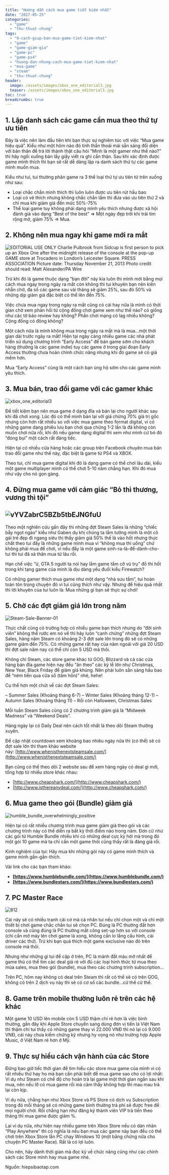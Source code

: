```yaml
---
title: "Hướng dẫn cách mua game tiết kiệm nhất"
date: "2017-05-25"
categories: 
  - "game"
  - "thu-thuat-chung"
tags: 
  - "9-cach-giup-ban-mua-game-tiet-kiem-nhat"
  - "game"
  - "game-giam-gia"
  - "game-pc"
  - "game-ps4"
  - "huong-dan-nhung-cach-mua-game-tiet-kiem-nhat"
  - "mua-game"
  - "steam"
  - "thu-thuat-chung"
header:
  image: /assets/images/xbox_one_editorial3.jpg
  teaser: /assets/images/xbox_one_editorial3.jpg
toc: true
breadcrumbs: true
---
```


## 1. Lập danh sách các game cần mua theo thứ tự ưu tiên

Đây là việc nên làm đầu tiên khi bạn thực sự nghiêm túc với việc “Mua game hiệu quả”. Kiểu như một hôm nào đó tinh thần thoải mái sẵn sàng đối diện với bản thân để trả lời thành thật câu hỏi “Mình là một gamer như thế nào?” thì hãy ngồi xuống bàn lấy giấy viết ra ghi cẩn thận. Sau khi xác định được game mình thích thì bạn sẽ rất dễ dàng lập ra danh sách thứ tự các game mình muốn mua.

Kiểu như tui, tui thường phân game ra 3 thể loại thứ tự ưu tiên từ trên xuống như sau:

- Loại chắc chắn mình thích thì luôn luôn được ưu tiên rút hầu bao
- Loại có vẻ thích nhưng không chắc chắn lắm thì đưa vào ưu tiên thứ 2 và chỉ mua khi giảm giá đến mức 50%-75%
- Thể loại game tuy không phải dạng mình yêu thích nhưng được xã hội đánh giá vào dạng “Best of the best” => Một ngày đẹp trời khi trái tim rộng mở, giảm 75% => Mua.

## 2\. Không nên mua ngay khi game mới ra mắt

![EDITORIAL USE ONLY Charlie Pulbrook from Sidcup is first person to pick up an Xbox One after the midnight release of the console at the pop-up GAME store at Trocadero in London’s Leicester Square. PRESS ASSOCIATION Picture date: Thursday November 21, 2013 Photo credit should read: Matt Alexander/PA Wire](/assets/images/XboxLaunch-2.jpg)

Trừ khi đó là game thuộc dạng “bạn đời” này kia luôn thì mình mới bằng mọi cách mua ngay trong ngày ra mắt còn không thì tui khuyên bạn nên kiên nhẫn chờ, đa số các game sau vài tháng sẽ giảm 25%, sau đó 50% và những dịp giảm giá đặc biệt có thể lên đến 75%.

Việc chưa mua ngay trong ngày ra mắt cũng có cái hay nữa là mình có thời gian chờ xem phản hồi từ cộng đồng chơi game xem như thế nào? có giống như các tờ báo review hay không? Phần chơi mạng có lag nhiều không? Cộng đồng có đông không?

Một cách nữa là mình không mua trong ngày ra mắt mà là mua…một thời gian dài trước ngày ra mắt! Hiện tại ngày càng nhiều game các nhà phát triển sử dụng chương trình “Early Access” để bán game sớm cho khách hàng (thường là các game indie) tuy các game ở trong giai đoạn Early Access thường chưa hoàn chỉnh chức năng nhưng khi đó game sẽ có giá mềm hơn.

Mua “Early Access” cũng là một cách bạn ủng hộ sớm cho các game mình yêu thích.

## 3. Mua bán, trao đổi game với các gamer khác

![xbox_one_editorial3](/assets/images/xbox_one_editorial3.jpg)

Để tiết kiệm bạn nên mua game ở dạng đĩa và bán lại cho người khác sau khi đã chơi xong. Lúc đó có thể mình bán lại với giá chừng 70% giá trị gốc nhưng còn hơn rất nhiều so với việc mua game theo format digital, vì có những game dạng phiêu lưu bạn chơi qua chừng 1-2 lần là đã không còn muốn chơi nữa rồi, khi đó nếu game dạng digital thì xem như mình cứ bỏ đó “đóng bụi” một cách rất đáng tiếc.

Hiện tại có nhiều cửa hàng hoặc các group trên Facebook chuyên mua bán trao đổi game như thế này, đặc biệt là game từ PS4 và XBOX.

Theo tui, chỉ mua game digital khi đó là dạng game có thể chơi lâu dài, kiểu một game multiplayer mình có thể chơi 5-10 năm chẳng hạn. Khi đó mua như vậy cho nó gọn gàng.

## 4\. Đừng mua game với cảm giác “Bỏ thì thương, vương thì tội”

## ![vYVZabrC5BZb5tbEJNGfuU](/assets/images/vYVZabrC5BZb5tbEJNGfuU.jpeg)

Theo một nghiên cứu gần đây thì những đợt Steam Sales là những “chiếc bẫy ngọt ngào” kiểu như Gaben dụ khị chúng ta lầm tưởng mình là một cô gái trẻ đẹp đi ngang siêu thị thấy giảm giá 50% thế là vào hốt nhưng thực chất theo tui đấy là những game mình mua vì “không mua thì uổng” chứ không phải mua để chơi, vì nếu đấy là một game sinh-ra-là-để-dành-cho-tui thì tui đã xả thân mua từ lâu rồi.

Hạn chế việc “ừ, GTA 5 người ta nói hay lắm game tầm cỡ vũ trụ” đồ thì hốt trong khi tạng game của mình là dịu dàng yếu đuối kiểu Firewatch?

Có những gamer thích mua game như một dạng “nhà sưu tầm”, tui hoàn toàn tôn trọng chuyện đó vì tui cũng thích như vậy. Nhưng để hiệu quả nhất thì lời khuyên của tui luôn là: Mua những gì bạn sẽ thực sự chơi!

## 5\. Chờ các đợt giảm giá lớn trong năm

![Steam-Sale-Banner-01](/assets/images/Steam-Sale-Banner-01.jpg)

Thực chất cũng có trường hợp có nhiều game bạn thích nhưng do “đời sinh viên” không thể rước em nó về thì hãy luôn “canh chừng” những đợt Steam Sales, hàng năm Steam có khoảng 2-3 đợt sale lớn trong đó sẽ có những game giảm đến 75%. Có những game rất hay của năm ngoái với giá 20 USD thì đợt sale năm nay có thể chỉ còn 5 USD mà thôi.

Không chỉ Steam, các store game khác từ GOG, Blizzard và cả các cửa hàng bán đĩa game hiện nay đều “ăn theo” các kỳ lễ lớn như Christmas, New Year, Black Friday để giảm giá khủng. Nên phải luôn sẵn sàng hầu bao để “ném tiền qua cửa sổ (tâm hồn)” nhé, hehe!

Cụ thể hơn một chút về các đợt Steam Sales:

– Summer Sales (Khoảng tháng 6-7) – Winter Sales (Khoảng tháng 12-1) – Autumn Sales (Khoảng tháng 11) – Rồi còn Halloween, Christmas Sales

Mỗi tuần Steam Sales cũng có 2 chương trình giảm giá là “Midweek Madness” và “Weekend Deals”.

Hàng ngày lại có Daily Deal nên cách tốt nhất là theo dõi Steam thường xuyên.

Để cập nhật countdown xem khoảng bao nhiêu ngày nữa thì (có thể) sẽ có đợt sale lớn thì tham khảo website này: [http://www.whenisthenextsteamsale.com/](http://www.whenisthenextsteamsale.com/)

Bạn cũng có thể theo dõi 2 website sau để xem hàng ngày có deal gì mới, tổng hợp từ nhiều store khác nhau:

- [http://www.cheapshark.com/](http://www.cheapshark.com/)
- [http://www.isthereanydeal.com/](http://www.cheapshark.com/)

## 6\. Mua game theo gói (Bundle) giảm giá

![humble_bundle_overwhelmingly_positive](/assets/images/humble_bundle_overwhelmingly_positive.jpg)

Hiện tại có rất nhiều chương trình mua game giảm giá theo gói và các chương trình này có thể diễn ra bất kỳ thời điểm nào trong năm. Đơn cử như các gói từ Humble Bundle nhiều khi có những deal cực kỳ hời mà trong đó một gói 10 game mà ta chỉ cần một game thôi cũng thấy rất là đáng giá rồi.

Kinh nghiệm của tui: Hãy mua khi những gói này có game mình thích và game mình gần-gần-thích.

Vài link cho các bạn tham khảo:

- **[https://www.humblebundle.com/](https://www.humblebundle.com/)**
- **[https://www.bundlestars.com/](https://www.bundlestars.com/)**

## 7\. PC Master Race

![812](/assets/images/812.jpg)

Cái này sẽ có nhiều tranh cãi cơ mà cá nhân tui nếu chỉ chọn một và chỉ một thiết bị chơi game chắc chắn tui sẽ chọn PC. Đúng là PC thường đắt hơn console và cũng đúng là PC thường mất công set-up hơn so với console (chỉ cần mở máy lên chơi game là xong, không cần lo lắng cấu hình, cài driver các thứ). Trừ khi bạn quá thích một game exclusive nào đó trên console mà thôi.

Nhưng như những gì tui để cập ở trên, PC là mảnh đất màu mỡ nhất để game thủ có thể tìm các deal giá rẻ với đủ các loại hình thức từ mua theo mùa sales, mua theo gói (bundle), mua theo các chương trình subscription…

Trên PC, hôm nay không có deal trên Steam thì rất có thể sẽ có trên GOG, không có trên 2 dịch vụ này thì sẽ có cơ số các bundle…cứ thế cứ thế.

## 8\. Game trên mobile thường luôn rẻ trên các hệ khác

Một game 10 USD lên mobile còn 5 USD thậm chí rẻ hơn là việc bình thường, gần đây khi Apple Store chuyển sang dùng đơn vị tiền là Việt Nam thì thậm chí tui thấy có những game thay vì 22.000 VNĐ thì nó lại có 9.000 VNĐ, cái này chưa kiểm chứng kỹ nhưng hy vọng nó như trường hợp Apple Music, ở Việt Nam rẻ hơn ở Mỹ.

## 9\. Thực sự hiểu cách vận hành của các Store

Đừng bao giờ tiếc thời gian để tìm hiểu các store mua game của mình vì có rất nhiều thứ hay ho mà bạn cần phải biết để mua game sao cho có lợi nhất: Ví dụ như Steam có chế độ cho hoàn trả lại game một thời gian ngắn sau khi mua, nên nếu lỡ có mua game rồi mà cảm thấy không hợp thì mau mau trả lại còn kịp.

Ví dụ nữa, chẳng hạn như Xbox Store và PS Store có dịch vụ Subscription trong đó mỗi tháng sẽ có những game bình thường trả phí sẽ được free để mọi người chơi. Rồi chẳng hạn như đăng ký thành viên VIP trả tiền theo tháng thì mua game được giảm %.

Lại ví dụ nữa, như hiện nay nhiều game trên Xbox Store nếu có dán nhãn “Play Anywhere” thì có nghĩa là nếu bạn mua các game này bạn đều có thể chơi trên Xbox Store lẫn PC chạy Windows 10 (một bằng chứng nữa cho chuyện PC Master Race). Rất là có lợi luôn.

Cho nên, hãy dành thời gian mà đọc kỹ về chức năng cũng như các chính sách các Store mình hay mua game nhé.

Nguồn: hiepsibaotap.com
